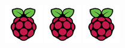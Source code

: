 

![](https://github.com/okeyff/temperra/blob/master/nyan.jpg?raw=true "Hello World!")
![](https://github.com/okeyff/temperra/blob/master/nyan.jpg?raw=true "Hello World!")
![](https://github.com/okeyff/temperra/blob/master/nyan.jpg?raw=true "Hello World!")
